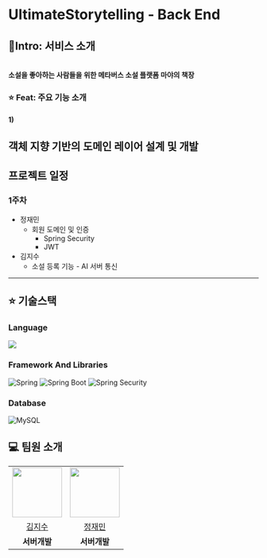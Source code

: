 # UltimateStorytelling - Back End

## 🚀Intro: 서비스 소개
<br/>
<strong>소설을 좋아하는 사람들을 위한 메타버스 소설 플랫폼 마야의 책장</strong>


### ⭐️ Feat: 주요 기능 소개

#### 1)

## 객체 지향 기반의 도메인 레이어 설계 및 개발

## 프로젝트 일정
### 1주차
- 정재민
    - 회원 도메인 및 인증
        - Spring Security
        - JWT
- 김지수
  - 소설 등록 기능
        - AI 서버 통신 
        
***


## ⭐️ 기술스택
### Language
<img src="https://img.shields.io/badge/java-007396?style=for-the-badge&logo=java&logoColor=white"> 

### Framework And Libraries
![Spring](https://img.shields.io/static/v1?style=for-the-badge&message=Spring&color=6DB33F&logo=Spring&logoColor=FFFFFF&label=)
![Spring Boot](https://img.shields.io/static/v1?style=for-the-badge&message=Spring+Boot&color=6DB33F&logo=Spring+Boot&logoColor=FFFFFF&label=)
![Spring Security](https://img.shields.io/static/v1?style=for-the-badge&message=Spring+Security&color=6DB33F&logo=Spring+Security&logoColor=FFFFFF&label=)

### Database
![MySQL](https://img.shields.io/badge/mysql-%2300f.svg?style=for-the-badge&logo=mysql&logoColor=white)



## 💻 팀원 소개

<table>
  <tr>
    <td align="center"><img src="https://avatars.githubusercontent.com/u/122511847?v=4" width="100" height="100"/></td>
    <td align="center"><img src="https://avatars.githubusercontent.com/u/125876896?v=4" width="100" height="100"/></td>
  </tr>

  <tr>
    <td align="center"><a href="https://github.com/jisoo9603" target='_blank'>김지수</a></td>
    <td align="center"><a href="https://github.com/devJaem" target='_blank'>정재민</a></td>
  </tr>

  <tr>
    <td align="center"><b>서버개발</b></td>
    <td align="center"><b>서버개발</b></td>
  </tr>

</table>

<br>



<br>